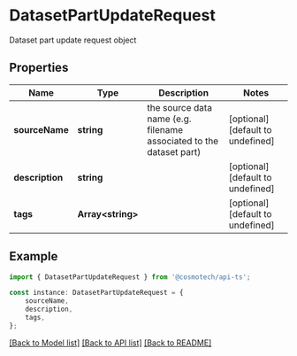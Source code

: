# DatasetPartUpdateRequest

Dataset part update request object

## Properties

Name | Type | Description | Notes
------------ | ------------- | ------------- | -------------
**sourceName** | **string** | the source data name (e.g. filename associated to the dataset part) | [optional] [default to undefined]
**description** | **string** |  | [optional] [default to undefined]
**tags** | **Array&lt;string&gt;** |  | [optional] [default to undefined]

## Example

```typescript
import { DatasetPartUpdateRequest } from '@cosmotech/api-ts';

const instance: DatasetPartUpdateRequest = {
    sourceName,
    description,
    tags,
};
```

[[Back to Model list]](../README.md#documentation-for-models) [[Back to API list]](../README.md#documentation-for-api-endpoints) [[Back to README]](../README.md)
